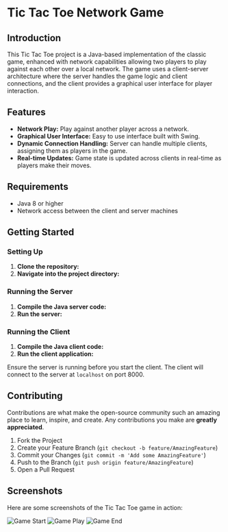
# Tic Tac Toe Network Game

## Introduction
This Tic Tac Toe project is a Java-based implementation of the classic game, enhanced with network capabilities allowing two players to play against each other over a local network. The game uses a client-server architecture where the server handles the game logic and client connections, and the client provides a graphical user interface for player interaction.

## Features
- **Network Play:** Play against another player across a network.
- **Graphical User Interface:** Easy to use interface built with Swing.
- **Dynamic Connection Handling:** Server can handle multiple clients, assigning them as players in the game.
- **Real-time Updates:** Game state is updated across clients in real-time as players make their moves.

## Requirements
- Java 8 or higher
- Network access between the client and server machines

## Getting Started
### Setting Up
1. **Clone the repository:**
2. **Navigate into the project directory:**
   
### Running the Server
1. **Compile the Java server code:**
2. **Run the server:**

### Running the Client
1. **Compile the Java client code:**
2. **Run the client application:**

Ensure the server is running before you start the client. The client will connect to the server at `localhost` on port 8000.

## Contributing
Contributions are what make the open-source community such an amazing place to learn, inspire, and create. Any contributions you make are **greatly appreciated**.

1. Fork the Project
2. Create your Feature Branch (`git checkout -b feature/AmazingFeature`)
3. Commit your Changes (`git commit -m 'Add some AmazingFeature'`)
4. Push to the Branch (`git push origin feature/AmazingFeature`)
5. Open a Pull Request

## Screenshots
Here are some screenshots of the Tic Tac Toe game in action:

![Game Start](path/to/game_start.png)
![Game Play](path/to/game_play.png)
![Game End](path/to/game_end.png)
